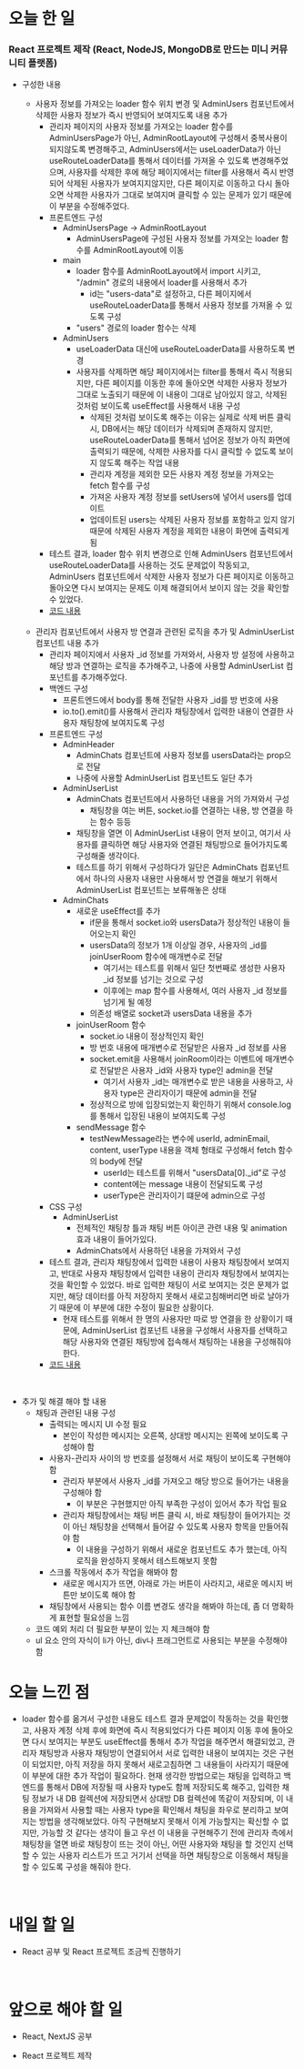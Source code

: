 # 오늘 한 일

### React 프로젝트 제작 (React, NodeJS, MongoDB로 만드는 미니 커뮤니티 플랫폼)

- 구성한 내용

  - 사용자 정보를 가져오는 loader 함수 위치 변경 및 AdminUsers 컴포넌트에서 삭제한 사용자 정보가 즉시 반영되어 보여지도록 내용 추가
    - 관리자 페이지의 사용자 정보를 가져오는 loader 함수를 AdminUsersPage가 아닌, AdminRootLayout에 구성해서 중복사용이 되지않도록 변경해주고, AdminUsers에서는 useLoaderData가 아닌 useRouteLoaderData를 통해서 데이터를 가져올 수 있도록 변경해주었으며, 사용자를 삭제한 후에 해당 페이지에서는 filter를 사용해서 즉시 반영되어 삭제된 사용자가 보여지지않지만, 다른 페이지로 이동하고 다시 돌아오면 삭제한 사용자가 그대로 보여지며 클릭할 수 있는 문제가 있기 때문에 이 부분을 수정해주었다.
    - 프론트엔드 구성
      - AdminUsersPage -> AdminRootLayout
        - AdminUsersPage에 구성된 사용자 정보를 가져오는 loader 함수를 AdminRootLayout에 이동
      - main
        - loader 함수를 AdminRootLayout에서 import 시키고, "/admin" 경로의 내용에서 loader를 사용해서 추가
          - id는 "users-data"로 설정하고, 다른 페이지에서 useRouteLoaderData를 통해서 사용자 정보를 가져올 수 있도록 구성
        - "users" 경로의 loader 함수는 삭제
      - AdminUsers
        - useLoaderData 대신에 useRouteLoaderData를 사용하도록 변경
        - 사용자를 삭제하면 해당 페이지에서는 filter를 통해서 즉시 적용되지만, 다른 페이지를 이동한 후에 돌아오면 삭제한 사용자 정보가 그대로 노출되기 때문에 이 내용이 그대로 남아있지 않고, 삭제된 것처럼 보이도록 useEffect를 사용해서 내용 구성
          - 삭제된 것처럼 보이도록 해주는 이유는 실제로 삭제 버튼 클릭 시, DB에서는 해당 데이터가 삭제되며 존재하지 않지만, useRouteLoaderData를 통해서 넘어온 정보가 아직 화면에 출력되기 때문에, 삭제한 사용자를 다시 클릭할 수 없도록 보이지 않도록 해주는 작업 내용
          - 관리자 계정을 제외한 모든 사용자 계정 정보을 가져오는 fetch 함수를 구성
          - 가져온 사용자 계정 정보를 setUsers에 넣어서 users를 업데이트
          - 업데이트된 users는 삭제된 사용자 정보를 포함하고 있지 않기 때문에 삭제된 사용자 계정을 제외한 내용이 화면에 출력되게 됨
    - 테스트 결과, loader 함수 위치 변경으로 인해 AdminUsers 컴포넌트에서 useRouteLoaderData를 사용하는 것도 문제없이 작동되고, AdminUsers 컴포넌트에서 삭제한 사용자 정보가 다른 페이지로 이동하고 돌아오면 다시 보여지는 문제도 이제 해결되어서 보이지 않는 것을 확인할 수 있었다.
    - [코드 내용](https://github.com/jeongsangtae/mini-community-platform/commit/b78a972ac6e63b54a3c9bb9e00191f6738ce8da7)

  <br />

  - 관리자 컴포넌트에서 사용자 방 연결과 관련된 로직을 추가 및 AdminUserList 컴포넌트 내용 추가
    - 관리자 페이지에서 사용자 \_id 정보를 가져와서, 사용자 방 설정에 사용하고 해당 방과 연결하는 로직을 추가해주고, 나중에 사용할 AdminUserList 컴포넌트를 추가해주었다.
    - 백엔드 구성
      - 프론트엔드에서 body를 통해 전달한 사용자 \_id를 방 번호에 사용
      - io.to().emit()를 사용해서 관리자 채팅창에서 입력한 내용이 연결한 사용자 채팅창에 보여지도록 구성
    - 프론트엔드 구성
      - AdminHeader
        - AdminChats 컴포넌트에 사용자 정보를 usersData라는 prop으로 전달
        - 나중에 사용할 AdminUserList 컴포넌트도 일단 추가
      - AdminUserList
        - AdminChats 컴포넌트에서 사용하던 내용을 거의 가져와서 구성
          - 채팅창을 여는 버튼, socket.io를 연결하는 내용, 방 연결을 하는 함수 등등
        - 채팅창을 열면 이 AdminUserList 내용이 먼저 보이고, 여기서 사용자를 클릭하면 해당 사용자와 연결된 채팅방으로 들어가지도록 구성해줄 생각이다.
        - 테스트를 하기 위해서 구성하다가 일단은 AdminChats 컴포넌트에서 하나의 사용자 내용만 사용해서 방 연결을 해보기 위해서 AdminUserList 컴포넌트는 보류해놓은 상태
      - AdminChats
        - 새로운 useEffect를 추가
          - if문을 통해서 socket.io와 usersData가 정상적인 내용이 들어오는지 확인
          - usersData의 정보가 1개 이상일 경우, 사용자의 \_id를 joinUserRoom 함수에 매개변수로 전달
            - 여기서는 테스트를 위해서 일단 첫번째로 생성한 사용자 \_id 정보를 넘기는 것으로 구성
            - 이후에는 map 함수를 사용해서, 여러 사용자 \_id 정보를 넘기게 될 예정
          - 의존성 배열로 socket과 usersData 내용을 추가
        - joinUserRoom 함수
          - socket.io 내용이 정상적인지 확인
          - 방 번호 내용에 매개변수로 전달받은 사용자 \_id 정보를 사용
          - socket.emit을 사용해서 joinRoom이라는 이벤트에 매개변수로 전달받은 사용자 \_id와 사용자 type인 admin을 전달
            - 여기서 사용자 \_id는 매개변수로 받은 내용을 사용하고, 사용자 type은 관리자이기 때문에 admin을 전달
          - 정상적으로 방에 입장되었는지 확인하기 위해서 console.log를 통해서 입장된 내용이 보여지도록 구성
        - sendMessage 함수
          - testNewMessage라는 변수에 userId, adminEmail, content, userType 내용을 객체 형태로 구성해서 fetch 함수의 body에 전달
            - userId는 테스트를 위해서 "usersData[0].\_id"로 구성
            - content에는 message 내용이 전달되도록 구성
            - userType은 관리자이기 떄문에 admin으로 구성
    - CSS 구성
      - AdminUserList
        - 전체적인 채팅창 틀과 채팅 버튼 아이콘 관련 내용 및 animation 효과 내용이 들어가있다.
        - AdminChats에서 사용하던 내용을 가져와서 구성
    - 테스트 결과, 관리자 채팅창에서 입력한 내용이 사용자 채팅창에서 보여지고, 반대로 사용자 채팅창에서 입력한 내용이 관리자 채팅창에서 보여지는 것을 확인할 수 있었다. 바로 입력한 채팅이 서로 보여지는 것은 문제가 없지만, 해당 데이터를 아직 저장하지 못해서 새로고침해버리면 바로 날아가기 때문에 이 부분에 대한 수정이 필요한 상황이다.
      - 현재 테스트를 위해서 한 명의 사용자만 따로 방 연결을 한 상황이기 때문에, AdminUserList 컴포넌트 내용을 구성해서 사용자를 선택하고 해당 사용자와 연결된 채팅방에 접속해서 채팅하는 내용을 구성해줘야 한다.
    - [코드 내용](https://github.com/jeongsangtae/mini-community-platform/commit/64d52bb4af9fe813a9aa5a68720e511156897893)

<br />

- 추가 및 해결 해야 할 내용
  - 채팅과 관련된 내용 구성
    - 출력되는 메시지 UI 수정 필요
      - 본인이 작성한 메시지는 오른쪽, 상대방 메시지는 왼쪽에 보이도록 구성해야 함
    - 사용자-관리자 사이의 방 번호를 설정해서 서로 채팅이 보이도록 구현해야 함
      - 관리자 부분에서 사용자 \_id를 가져오고 해당 방으로 들어가는 내용을 구성해야 함
        - 이 부분은 구현했지만 아직 부족한 구성이 있어서 추가 작업 필요
      - 관리자 채팅창에서는 채팅 버튼 클릭 시, 바로 채팅창이 들어가지는 것이 아닌 채팅창을 선택해서 들어갈 수 있도록 사용자 항목을 만들어줘야 함
        - 이 내용을 구성하기 위해서 새로운 컴포넌트도 추가 했는데, 아직 로직을 완성하지 못해서 테스트해보지 못함
    - 스크롤 작동에서 추가 작업을 해봐야 함
      - 새로운 메시지가 뜨면, 아래로 가는 버튼이 사라지고, 새로운 메시지 버튼만 보이도록 해야 함
    - 채팅창에서 사용되는 함수 이름 변경도 생각을 해봐야 하는데, 좀 더 명확하게 표현할 필요성을 느낌
  - 코드 예외 처리 더 필요한 부분이 있는 지 체크해야 함
  - ul 요소 안의 자식이 li가 아닌, div나 프래그먼트로 사용되는 부분을 수정해야 함

# 오늘 느낀 점

- loader 함수를 옮겨서 구성한 내용도 테스트 결과 문제없이 작동하는 것을 확인했고, 사용자 계정 삭제 후에 화면에 즉시 적용되었다가 다른 페이지 이동 후에 돌아오면 다시 보여지는 부분도 useEffect를 통해서 추가 작업을 해주면서 해결되었고, 관리자 채팅방과 사용자 채팅방이 연결되어서 서로 입력한 내용이 보여지는 것은 구현이 되었지만, 아직 저장을 하지 못해서 새로고침하면 그 내용들이 사라지기 때문에 이 부분에 대한 추가 작업이 필요하다. 현재 생각한 방법으로는 채팅을 입력하고 백엔드를 통해서 DB에 저장될 때 사용자 type도 함께 저장되도록 해주고, 입력한 채팅 정보가 내 DB 컬렉션에 저장되면서 상대방 DB 컬렉션에 똑같이 저장되며, 이 내용을 가져와서 사용할 때는 사용자 type을 확인해서 채팅을 좌우로 분리하고 보여지는 방법을 생각해보았다. 아직 구현해보지 못해서 이게 가능할지는 확신할 수 없지만, 가능할 것 같다는 생각이 들고 우선 이 내용을 구현해주기 전에 관리자 측에서 채팅창을 열면 바로 채팅창이 뜨는 것이 아닌, 어떤 사용자와 채팅을 할 것인지 선택할 수 있는 사용자 리스트가 뜨고 거기서 선택을 하면 채팅창으로 이동해서 채팅을 할 수 있도록 구성을 해줘야 한다.

<br />

# 내일 할 일

- React 공부 및 React 프로젝트 조금씩 진행하기

<br />

# 앞으로 해야 할 일

- React, NextJS 공부

- React 프로젝트 제작
